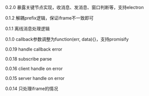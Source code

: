 0.2.0
暴露关键节点实现，收消息、发消息、窗口判断等，支持electron

0.1.2
解耦prefix逻辑，保证iframe不一致即可

0.1.1
离线消息处理逻辑

0.1.0
callback参数调整为function(err, data){}，支持promisify

0.0.19
handle callback error

0.0.18
subscribe parse

0.0.16
client handle on error

0.0.15
server handle on error

0.0.14
只处理iframe的情况
